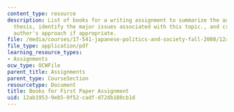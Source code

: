 ```yaml
---
content_type: resource
description: List of books for a writing assignment to summarize the author's main
  thesis, identify the major issues associated with this topic., and criticize the
  author's approach if appropriate.
file: /media/courses/17-541-japanese-politics-and-society-fall-2008/12ab19539eb59f52cadfd72db180cb1d_booklist.pdf
file_type: application/pdf
learning_resource_types:
- Assignments
ocw_type: OCWFile
parent_title: Assignments
parent_type: CourseSection
resourcetype: Document
title: Books for First Paper Assignment
uid: 12ab1953-9eb5-9f52-cadf-d72db180cb1d
---
```

